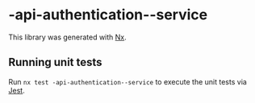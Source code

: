 # -api-authentication--service

This library was generated with [Nx](https://nx.dev).

## Running unit tests

Run `nx test -api-authentication--service` to execute the unit tests via [Jest](https://jestjs.io).
